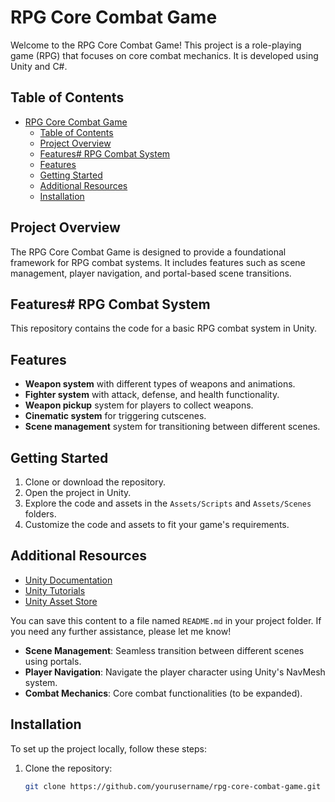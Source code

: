 # RPG Core Combat Game

Welcome to the RPG Core Combat Game! This project is a role-playing game (RPG) that focuses on core combat mechanics. It is developed using Unity and C#.

## Table of Contents

- [RPG Core Combat Game](#rpg-core-combat-game)
  - [Table of Contents](#table-of-contents)
  - [Project Overview](#project-overview)
  - [Features# RPG Combat System](#features-rpg-combat-system)
  - [Features](#features)
  - [Getting Started](#getting-started)
  - [Additional Resources](#additional-resources)
  - [Installation](#installation)

## Project Overview

The RPG Core Combat Game is designed to provide a foundational framework for RPG combat systems. It includes features such as scene management, player navigation, and portal-based scene transitions.

## Features# RPG Combat System

This repository contains the code for a basic RPG combat system in Unity.

## Features

- **Weapon system** with different types of weapons and animations.
- **Fighter system** with attack, defense, and health functionality.
- **Weapon pickup** system for players to collect weapons.
- **Cinematic system** for triggering cutscenes.
- **Scene management** system for transitioning between different scenes.

## Getting Started

1. Clone or download the repository.
2. Open the project in Unity.
3. Explore the code and assets in the `Assets/Scripts` and `Assets/Scenes` folders.
4. Customize the code and assets to fit your game's requirements.

## Additional Resources

- [Unity Documentation](https://docs.unity3d.com/Manual/index.html)
- [Unity Tutorials](https://learn.unity.com/learn)
- [Unity Asset Store](https://assetstore.unity.com/)

You can save this content to a file named `README.md` in your project folder. If you need any further assistance, please let me know!

- **Scene Management**: Seamless transition between different scenes using portals.
- **Player Navigation**: Navigate the player character using Unity's NavMesh system.
- **Combat Mechanics**: Core combat functionalities (to be expanded).

## Installation

To set up the project locally, follow these steps:

1. Clone the repository:
   ```bash
   git clone https://github.com/yourusername/rpg-core-combat-game.git
   ```

